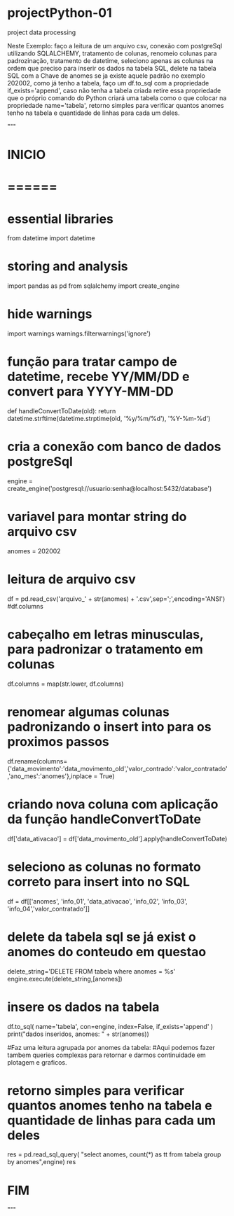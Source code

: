 # projectPython-01
project data processing

Neste Exemplo: 
  faço a leitura de um arquivo csv, 
  conexão com postgreSql utilizando SQLALCHEMY, 
  tratamento de colunas,
  renomeio colunas para padrozinação,
  tratamento de datetime,
  seleciono apenas as colunas na ordem que preciso para inserir os dados na tabela SQL,
  delete na tabela SQL com a Chave de anomes se ja existe aquele padrão no exemplo 202002,
  como já tenho a tabela, faço um df.to_sql com a propriedade if_exists='append', caso não tenha a tabela criada
    retire essa propriedade que o próprio comando do Python criará uma tabela como o que colocar na propriedade name='tabela',
  retorno simples para verificar quantos anomes tenho na tabela e quantidade de linhas para cada um deles.




"""
# INICIO
# ======

# essential libraries
from datetime import datetime

# storing and analysis
import pandas as pd
from sqlalchemy import create_engine

# hide warnings
import warnings
warnings.filterwarnings('ignore')


# função para tratar campo de datetime, recebe YY/MM/DD e convert para YYYY-MM-DD
def handleConvertToDate(old):
    return datetime.strftime(datetime.strptime(old, '%y/%m/%d'), '%Y-%m-%d')
	
# cria a conexão com banco de dados postgreSql
engine = create_engine('postgresql://usuario:senha@localhost:5432/database')	

# variavel para montar string do arquivo csv
anomes = 202002

# leitura de arquivo csv
df = pd.read_csv('arquivo_' + str(anomes) + '.csv',sep=';',encoding='ANSI')
#df.columns

# cabeçalho em letras minusculas, para padronizar o tratamento em colunas
df.columns = map(str.lower, df.columns)

# renomear algumas colunas padronizando o insert into para os proximos passos
df.rename(columns={'data_movimento':'data_movimento_old','valor_contrado':'valor_contratado','ano_mes':'anomes'},inplace = True)

# criando nova coluna com aplicação da função handleConvertToDate
df['data_ativacao'] = df['data_movimento_old'].apply(handleConvertToDate)

# seleciono as colunas no formato correto para insert into no SQL
df = df[['anomes', 'info_01', 'data_ativacao', 'info_02', 'info_03',
       'info_04','valor_contratado']]

# delete da tabela sql se já exist o anomes do conteudo em questao
delete_string='DELETE FROM tabela where anomes = %s'
engine.execute(delete_string,[anomes]) 

# insere os dados na tabela
df.to_sql(
    name='tabela',
    con=engine,
    index=False, 
    if_exists='append'
)
print("dados inseridos, anomes: " + str(anomes))

 
#Faz uma leitura agrupada por anomes da tabela:
#Aqui podemos fazer tambem queries complexas para retornar e darmos continuidade em plotagem e graficos.		

# retorno simples para verificar quantos anomes tenho na tabela e quantidade de linhas para cada um deles
res = pd.read_sql_query( "select anomes, count(*) as tt from tabela group by anomes",engine)
res

# FIM
"""
